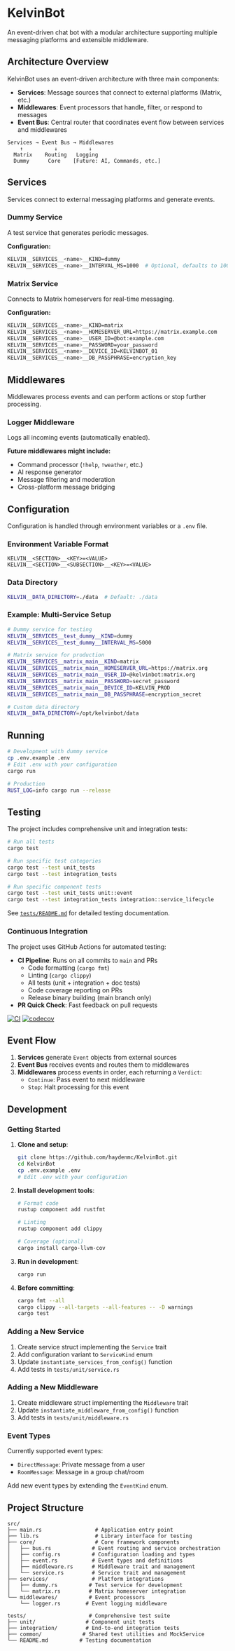 # KelvinBot

An event-driven chat bot with a modular architecture supporting multiple messaging platforms and extensible middleware.

## Architecture Overview

KelvinBot uses an event-driven architecture with three main components:

- **Services**: Message sources that connect to external platforms (Matrix, etc.)
- **Middlewares**: Event processors that handle, filter, or respond to messages
- **Event Bus**: Central router that coordinates event flow between services and middlewares

```
Services → Event Bus → Middlewares
    ↑          ↓          ↓
  Matrix    Routing   Logging
  Dummy      Core    [Future: AI, Commands, etc.]
```

## Services

Services connect to external messaging platforms and generate events.

### Dummy Service
A test service that generates periodic messages.

**Configuration:**
```bash
KELVIN__SERVICES__<name>__KIND=dummy
KELVIN__SERVICES__<name>__INTERVAL_MS=1000  # Optional, defaults to 1000ms
```

### Matrix Service
Connects to Matrix homeservers for real-time messaging.

**Configuration:**
```bash
KELVIN__SERVICES__<name>__KIND=matrix
KELVIN__SERVICES__<name>__HOMESERVER_URL=https://matrix.example.com
KELVIN__SERVICES__<name>__USER_ID=@bot:example.com
KELVIN__SERVICES__<name>__PASSWORD=your_password
KELVIN__SERVICES__<name>__DEVICE_ID=KELVINBOT_01
KELVIN__SERVICES__<name>__DB_PASSPHRASE=encryption_key
```

## Middlewares

Middlewares process events and can perform actions or stop further processing.

### Logger Middleware
Logs all incoming events (automatically enabled).

**Future middlewares might include:**
- Command processor (`!help`, `!weather`, etc.)
- AI response generator
- Message filtering and moderation
- Cross-platform message bridging

## Configuration

Configuration is handled through environment variables or a `.env` file.

### Environment Variable Format
```
KELVIN__<SECTION>__<KEY>=<VALUE>
KELVIN__<SECTION>__<SUBSECTION>__<KEY>=<VALUE>
```

### Data Directory
```bash
KELVIN__DATA_DIRECTORY=./data  # Default: ./data
```

### Example: Multi-Service Setup
```bash
# Dummy service for testing
KELVIN__SERVICES__test_dummy__KIND=dummy
KELVIN__SERVICES__test_dummy__INTERVAL_MS=5000

# Matrix service for production
KELVIN__SERVICES__matrix_main__KIND=matrix
KELVIN__SERVICES__matrix_main__HOMESERVER_URL=https://matrix.org
KELVIN__SERVICES__matrix_main__USER_ID=@kelvinbot:matrix.org
KELVIN__SERVICES__matrix_main__PASSWORD=secret_password
KELVIN__SERVICES__matrix_main__DEVICE_ID=KELVIN_PROD
KELVIN__SERVICES__matrix_main__DB_PASSPHRASE=encryption_secret

# Custom data directory
KELVIN__DATA_DIRECTORY=/opt/kelvinbot/data
```

## Running

```bash
# Development with dummy service
cp .env.example .env
# Edit .env with your configuration
cargo run

# Production
RUST_LOG=info cargo run --release
```

## Testing

The project includes comprehensive unit and integration tests:

```bash
# Run all tests
cargo test

# Run specific test categories
cargo test --test unit_tests
cargo test --test integration_tests

# Run specific component tests
cargo test --test unit_tests unit::event
cargo test --test integration_tests integration::service_lifecycle
```

See [`tests/README.md`](tests/README.md) for detailed testing documentation.

### Continuous Integration

The project uses GitHub Actions for automated testing:

- **CI Pipeline**: Runs on all commits to `main` and PRs
  - Code formatting (`cargo fmt`)
  - Linting (`cargo clippy`)
  - All tests (unit + integration + doc tests)
  - Code coverage reporting on PRs
  - Release binary building (main branch only)
- **PR Quick Check**: Fast feedback on pull requests

[![CI](https://github.com/haydenmc/KelvinBot/workflows/CI/badge.svg)](https://github.com/haydenmc/KelvinBot/actions)
[![codecov](https://codecov.io/gh/haydenmc/KelvinBot/branch/main/graph/badge.svg)](https://codecov.io/gh/haydenmc/KelvinBot)

## Event Flow

1. **Services** generate `Event` objects from external sources
2. **Event Bus** receives events and routes them to middlewares
3. **Middlewares** process events in order, each returning a `Verdict`:
   - `Continue`: Pass event to next middleware
   - `Stop`: Halt processing for this event

## Development

### Getting Started

1. **Clone and setup**:
   ```bash
   git clone https://github.com/haydenmc/KelvinBot.git
   cd KelvinBot
   cp .env.example .env
   # Edit .env with your configuration
   ```

2. **Install development tools**:
   ```bash
   # Format code
   rustup component add rustfmt

   # Linting
   rustup component add clippy

   # Coverage (optional)
   cargo install cargo-llvm-cov
   ```

3. **Run in development**:
   ```bash
   cargo run
   ```

4. **Before committing**:
   ```bash
   cargo fmt --all
   cargo clippy --all-targets --all-features -- -D warnings
   cargo test
   ```

### Adding a New Service

1. Create service struct implementing the `Service` trait
2. Add configuration variant to `ServiceKind` enum
3. Update `instantiate_services_from_config()` function
4. Add tests in `tests/unit/service.rs`

### Adding a New Middleware

1. Create middleware struct implementing the `Middleware` trait
2. Update `instantiate_middleware_from_config()` function
3. Add tests in `tests/unit/middleware.rs`

### Event Types

Currently supported event types:
- `DirectMessage`: Private message from a user
- `RoomMessage`: Message in a group chat/room

Add new event types by extending the `EventKind` enum.

## Project Structure

```
src/
├── main.rs                 # Application entry point
├── lib.rs                  # Library interface for testing
├── core/                   # Core framework components
│   ├── bus.rs             # Event routing and service orchestration
│   ├── config.rs          # Configuration loading and types
│   ├── event.rs           # Event types and definitions
│   ├── middleware.rs      # Middleware trait and management
│   └── service.rs         # Service trait and management
├── services/              # Platform integrations
│   ├── dummy.rs          # Test service for development
│   └── matrix.rs         # Matrix homeserver integration
└── middlewares/          # Event processors
    └── logger.rs        # Event logging middleware

tests/                    # Comprehensive test suite
├── unit/                # Component unit tests
├── integration/         # End-to-end integration tests
├── common/             # Shared test utilities and MockService
└── README.md          # Testing documentation
```